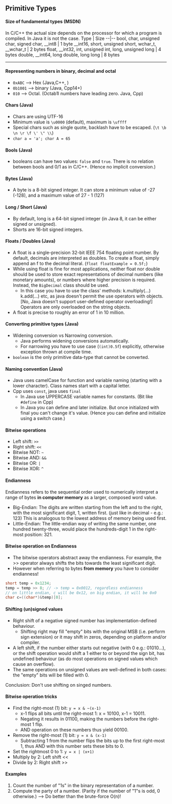 ## Primitive Types
#### Size of fundamental types (MSDN)
In C/C++ the actual size depends on the processor for which a program is compiled. In Java it is not the case.
Type  |  Size
--|--
bool, char, unsigned char, signed char, __int8  |  1 byte
__int16, short, unsigned short, wchar_t, __wchar_t  |  	2 bytes
float, __int32, int, unsigned int, long, unsigned long  |  4 bytes
double, __int64, long double, long long  |  8 bytes
___

#### Representing numbers in binary, decimal and octal
- `0xABC` --> Hex (Java,C++, )
- `0b1001` --> binary (Java, Cpp14+)
- `010` --> Octal. (Octab1l numbers have leading zero. Java, Cpp)

#### Chars (Java)
- Chars are using UTF-16
- Minimum value is `\u0000` (default), maximum is `\uffff`
- Special chars such as single quote, backlash have to be escaped. (`\t \b \n \r \f \' \" \\`)
- `char a = 'a'; char A = 65`

#### Bools (Java)
- booleans can have two values: `false` and `true`. There is no relation between bools and 0/1 as in C/C++. (Hence no implicit conversion.)

#### Bytes (Java)
- A byte is a 8-bit signed integer. It can store a minimum value of -27 (-128), and a maximum value of 27 - 1 (127)

#### Long / Short (Java)
- By default, long is a 64-bit signed integer (in Java 8, it can be either signed or unsigned).
- Shorts are 16-bit signed integers.

#### Floats / Doubles (Java)
- A float is a single-precision 32-bit IEEE 754 floating point number. By default, decimals are interpreted as doubles. To create a float, simply append an f to the decimal literal. (`float floatExample = 0.5f;`)
- While using float is fine for most applications, neither float nor double should be used to store exact representations of decimal numbers (like monetary amounts), or numbers where higher precision is required. Instead, the `BigDecimal` class should be used.
  - In this case you have to use the class' methods: k.multiply(...) k.add(...) etc, as java doesn't permit the use operators with objects. [No, Java doesn't support user-defined operator overloading!] Operators are only overloaded on the string objects.
- A float is precise to roughly an error of 1 in 10 million.

#### Converting primitive types (Java)
- Widening conversion vs Narrowing conversion.
  - Java performs widening conversions automatically.
  - For narrowing you have to use case (`(int)0.5f`) explicitly, otherwise exception thrown at compile time.
- `boolean` is the only primitive data-type that cannot be converted.

#### Naming convention (Java)
- Java uses camelCase for function and variable naming (starting with a lower character). Class names start with a capital letter.
- Cpp uses `const`, java uses `final`
  - In Java use UPPERCASE variable names for constants. (Bit like `#define` in Cpp)
  - In Java you can define and later initialize. But once initialized with final you can't change it's value. (Hence you can define and initialize using a switch case.)

#### Bitwise operations
- Left shift: `>>`
- Right shift: `<<`
- Bitwise NOT: `~`
- Bitwise AND: `&&`
- Bitwise OR: `|`
- Bitwise XOR: `^`

#### Endianness
Endianness refers to the sequential order used to numerically interpret a range of bytes **in computer memory** as a larger, composed word value.
- Big-Endian: The digits are written starting from the left and to the right, with the most significant digit, 1, written first. (just like in decimal - e.g.: 123) This is analogous to the lowest address of memory being used first.
- Little-Endian: The little-endian way of writing the same number, one hundred twenty-three, would place the hundreds-digit 1 in the right-most position: 321.

#### Bitwise operation on Endianness
- The bitwise operators abstract away the endianness. For example, the >> operator always shifts the bits towards the least significant digit.
- However when referring to bytes **from memory** you have to consider endianness!
```cpp
short temp = 0x1234;
temp = temp >> 8; // -> temp = 0x0012, regardless endianness
// on little endian, c will be 0x12, on big endian, it will be 0x0
char c=((char*)&temp)[0];
```

#### Shifting (un)signed values
- Right shift of a negative signed number has implementation-defined behaviour.
  - Shifting right may fill "empty" bits with the original MSB (i.e. perform sign extension) or it may shift in zeros, depending on platform and/or compiler.
- A left shift, if the number either starts out negative (with 0 e.g.: 01010...), or the shift operation would shift a 1 either to or beyond the sign bit, has undefined behaviour (as do most operations on signed values which cause an overflow).
- The same operations on unsigned values are well-defined in both cases: the "empty" bits will be filled with 0.

Conclusion: Don't use shifting on singed numbers.


#### Bitwise operation tricks
- Find the right-most (1) bit: `y = x & ~(x-1)`
  - x-1 flips all bits until the right-most 1: x = 10100, x-1 = 10011.
  - Negating it results in 01100, making the numbers before the right-most 1 flip.
  - AND operation on these numbers thus yield 00100.
- Remove the right-most (1) bit: `y = x & (x-1)`
  - Subtracting 1 from the number flips the bits up to the first right-most 1, thus AND with this number sets these bits to 0.
- Set the rightmost 0 to 1: `y = x | (x+1)`
- Multiply by 2: Left shift <<
- Divide by 2: Right shift >>

#### Examples
1. Count the number of "1s" in the binary representation of a number.
2. Compute the party of a number. (Parity if the number of "1"s is odd, 0 otherwise.) --> Do better than the brute-force O(n)!
